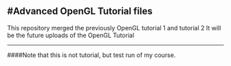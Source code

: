 #Advanced OpenGL Tutorial files
----
This repository merged the previously OpenGL tutorial 1 and tutorial 2
It will be the future uploads of the OpenGL Tutorial

----

####Note that this is not tutorial, but test run of my course.